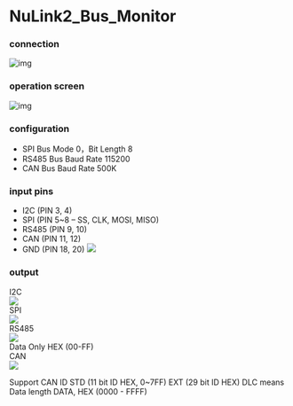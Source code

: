 # NuLink2_Bus_Monitor
### connection
![img](../../../Nuvoton_Tools/blob/master/img/bus_monitor_connect.PNG)

### operation screen
![img](../../../Nuvoton_Tools/blob/master/img/bus_monitor_wsg.png)

### configuration
- SPI Bus Mode 0，Bit Length 8
- RS485 Bus Baud Rate 115200
- CAN Bus Baud Rate 500K

### input pins
- I2C (PIN 3, 4)
- SPI (PIN 5~8 – SS, CLK, MOSI, MISO)
- RS485 (PIN 9, 10)
- CAN (PIN 11, 12)
- GND (PIN 18, 20)
![](../../../Nuvoton_Tools/blob/master/img/bus_monitor_pins.png)

### output
I2C  
![](../../../Nuvoton_Tools/blob/master/img/i2c_monitor.png)  
SPI  
![](../../../Nuvoton_Tools/blob/master/img/spi_monitor.png)  
RS485  
![](../../../Nuvoton_Tools/blob/master/img/rs485_monitor.png)  
Data Only HEX (00-FF)  
CAN  
![](../../../Nuvoton_Tools/blob/master/img/can_monitor.png)  


Support CAN ID
STD (11 bit ID HEX, 0~7FF)
EXT (29 bit ID HEX)
DLC means Data length
DATA, HEX (0000 - FFFF)

